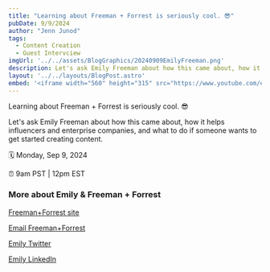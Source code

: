 ```yaml
---
title: "Learning about Freeman + Forrest is seriously cool. 😎"
pubDate: 9/9/2024
author: "Jenn Junod"
tags:
  - Content Creation
  - Guest Intervciew
imgUrl: '../../assets/BlogGraphics/20240909EmilyFreeman.png'
description: Let's ask Emily Freeman about how this came about, how it helps influencers and enterprise companies, and what to do if someone wants to get started creating content.
layout: '../../layouts/BlogPost.astro'
embed: '<iframe width="560" height="315" src="https://www.youtube.com/embed/L8Q7X4_CcME?si=G-_Aof9vBTJyHuQU" title="YouTube video player" frameborder="0" allow="accelerometer; autoplay; clipboard-write; encrypted-media; gyroscope; picture-in-picture; web-share" referrerpolicy="strict-origin-when-cross-origin" allowfullscreen></iframe>'
---
```

Learning about Freeman + Forrest is seriously cool. 😎

Let's ask Emily Freeman about how this came about, how it helps influencers and enterprise companies, and what to do if someone wants to get started creating content.

🗓️ Monday, Sep 9, 2024

⏰ 9am PST | 12pm EST

### More about Emily & Freeman + Forrest
[Freeman+Forrest site](https://www.freemanandforrest.com/)

[Email Freeman+Forrest](hey@freemanandforrest.com)

[Emily Twitter](https://twitter.com/home)

[Emily LinkedIn](https://www.linkedin.com/in/editingemily/)